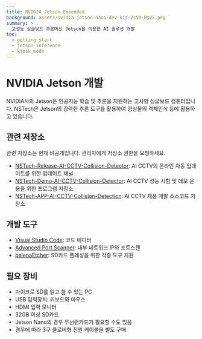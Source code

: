 ```yaml
---
title: NVIDIA Jetson Embedded
background: assets/nvidia-jetson-nano-dev-kit-2c50-P@2x.png
summary: >
  고성능 싱글보드 추론머신 Jetson을 이용한 AI 솔루션 개발
toc:
  - getting_start
  - jetson_inference
  - kiosk_mode
---
```


# NVIDIA Jetson 개발

NVIDIA사의 Jetson은 인공지능 학습 및 추론을 지원하는 고사양 싱글보드 컴퓨터입니다. NSTech은 Jetson의 강력한 추론 도구를 활용하여 영상물의 객체인식 등에 활용하고 있습니다.

## 관련 저장소

관련 저장소는 현재 비공개입니다. 관리자에게 저장소 권한을 요청하세요.

- [NSTech-Release-AI-CCTV-Collision-Detector](https://github.com/nstech-dev/NSTech-Release-AI-CCTV-Collision-Detector): AI CCTV의 온라인 자동 업데이트를 위한 업데이트 채널
- [NSTech-Demo-AI-CCTV-Collision-Detector](https://github.com/nstech-dev/NSTech-Demo-AI-CCTV-Collision-Detector): AI CCTV 성능 시험 및 데모 운용을 위한 프로그램 저장소
- [NSTech-APP-AI-CCTV-Collision-Detection](https://github.com/nstech-dev/NSTech-APP-AI-CCTV-Collision-Detection): AI CCTV 제품 개발 소스코드 저장소

## 개발 도구

- [Visual Studio Code](https://code.visualstudio.com/): 코드 에디터
- [Advanced Port Scanner](https://www.advanced-port-scanner.com/): 내부 네트워크 IP와 포트스캔
- [balenaEtcher](https://www.balena.io/etcher/): SD카드 플레싱을 위한 각종 도구 지원

## 필요 장비

- 마이크로 SD를 읽고 쓸 수 있는 PC
- USB 입력장치: 키보드와 마우스
- HDMI 입력 모니터
- 32GB 이상 SD카드
- Jetson Nano의 경우 무선랜카드가 필요할 수도 있음
- 경우에 따라 3구 클로버형 전원 케이블을 별도 구매
